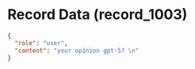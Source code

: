 # Record Data (record_1003)

```json
{
  "role": "user",
  "content": "your opinion gpt-5? \n"
}
```
